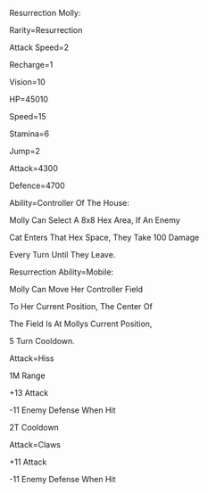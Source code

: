 Resurrection Molly:

Rarity=Resurrection

Attack Speed=2

Recharge=1

Vision=10

HP=45010

Speed=15

Stamina=6

Jump=2

Attack=4300

Defence=4700

Ability=Controller Of The House:

Molly Can Select A 8x8 Hex Area, If An Enemy

Cat Enters That Hex Space, They Take 100 Damage

Every Turn Until They Leave.

Resurrection Ability=Mobile:

Molly Can Move Her Controller Field

To Her Current Position, The Center Of

The Field Is At Mollys Current Position,

5 Turn Cooldown.

Attack=Hiss

1M Range

+13 Attack

-11 Enemy Defense When Hit

2T Cooldown

Attack=Claws

+11 Attack

-11 Enemy Defense When Hit
